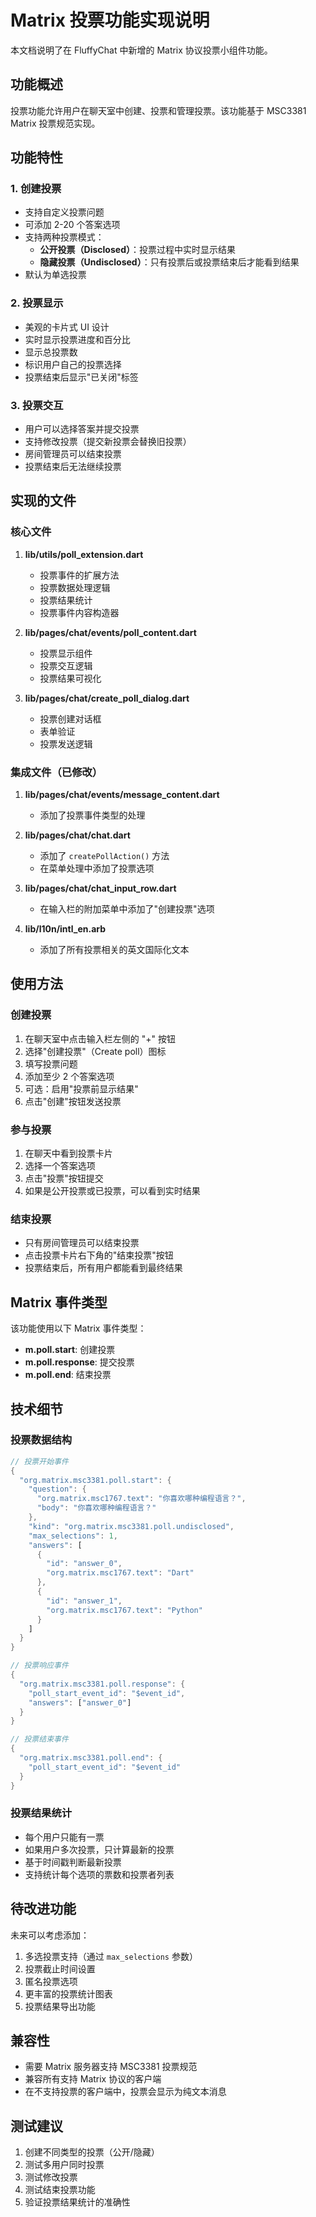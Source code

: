 # Matrix 投票功能实现说明

本文档说明了在 FluffyChat 中新增的 Matrix 协议投票小组件功能。

## 功能概述

投票功能允许用户在聊天室中创建、投票和管理投票。该功能基于 MSC3381 Matrix 投票规范实现。

## 功能特性

### 1. 创建投票
- 支持自定义投票问题
- 可添加 2-20 个答案选项
- 支持两种投票模式：
  - **公开投票（Disclosed）**：投票过程中实时显示结果
  - **隐藏投票（Undisclosed）**：只有投票后或投票结束后才能看到结果
- 默认为单选投票

### 2. 投票显示
- 美观的卡片式 UI 设计
- 实时显示投票进度和百分比
- 显示总投票数
- 标识用户自己的投票选择
- 投票结束后显示"已关闭"标签

### 3. 投票交互
- 用户可以选择答案并提交投票
- 支持修改投票（提交新投票会替换旧投票）
- 房间管理员可以结束投票
- 投票结束后无法继续投票

## 实现的文件

### 核心文件
1. **lib/utils/poll_extension.dart**
   - 投票事件的扩展方法
   - 投票数据处理逻辑
   - 投票结果统计
   - 投票事件内容构造器

2. **lib/pages/chat/events/poll_content.dart**
   - 投票显示组件
   - 投票交互逻辑
   - 投票结果可视化

3. **lib/pages/chat/create_poll_dialog.dart**
   - 投票创建对话框
   - 表单验证
   - 投票发送逻辑

### 集成文件（已修改）
1. **lib/pages/chat/events/message_content.dart**
   - 添加了投票事件类型的处理

2. **lib/pages/chat/chat.dart**
   - 添加了 `createPollAction()` 方法
   - 在菜单处理中添加了投票选项

3. **lib/pages/chat/chat_input_row.dart**
   - 在输入栏的附加菜单中添加了"创建投票"选项

4. **lib/l10n/intl_en.arb**
   - 添加了所有投票相关的英文国际化文本

## 使用方法

### 创建投票
1. 在聊天室中点击输入栏左侧的 "+" 按钮
2. 选择"创建投票"（Create poll）图标
3. 填写投票问题
4. 添加至少 2 个答案选项
5. 可选：启用"投票前显示结果"
6. 点击"创建"按钮发送投票

### 参与投票
1. 在聊天中看到投票卡片
2. 选择一个答案选项
3. 点击"投票"按钮提交
4. 如果是公开投票或已投票，可以看到实时结果

### 结束投票
- 只有房间管理员可以结束投票
- 点击投票卡片右下角的"结束投票"按钮
- 投票结束后，所有用户都能看到最终结果

## Matrix 事件类型

该功能使用以下 Matrix 事件类型：

- **m.poll.start**: 创建投票
- **m.poll.response**: 提交投票
- **m.poll.end**: 结束投票

## 技术细节

### 投票数据结构
```dart
// 投票开始事件
{
  "org.matrix.msc3381.poll.start": {
    "question": {
      "org.matrix.msc1767.text": "你喜欢哪种编程语言？",
      "body": "你喜欢哪种编程语言？"
    },
    "kind": "org.matrix.msc3381.poll.undisclosed",
    "max_selections": 1,
    "answers": [
      {
        "id": "answer_0",
        "org.matrix.msc1767.text": "Dart"
      },
      {
        "id": "answer_1", 
        "org.matrix.msc1767.text": "Python"
      }
    ]
  }
}

// 投票响应事件
{
  "org.matrix.msc3381.poll.response": {
    "poll_start_event_id": "$event_id",
    "answers": ["answer_0"]
  }
}

// 投票结束事件
{
  "org.matrix.msc3381.poll.end": {
    "poll_start_event_id": "$event_id"
  }
}
```

### 投票结果统计
- 每个用户只能有一票
- 如果用户多次投票，只计算最新的投票
- 基于时间戳判断最新投票
- 支持统计每个选项的票数和投票者列表

## 待改进功能

未来可以考虑添加：
1. 多选投票支持（通过 `max_selections` 参数）
2. 投票截止时间设置
3. 匿名投票选项
4. 更丰富的投票统计图表
5. 投票结果导出功能

## 兼容性

- 需要 Matrix 服务器支持 MSC3381 投票规范
- 兼容所有支持 Matrix 协议的客户端
- 在不支持投票的客户端中，投票会显示为纯文本消息

## 测试建议

1. 创建不同类型的投票（公开/隐藏）
2. 测试多用户同时投票
3. 测试修改投票
4. 测试结束投票功能
5. 验证投票结果统计的准确性
